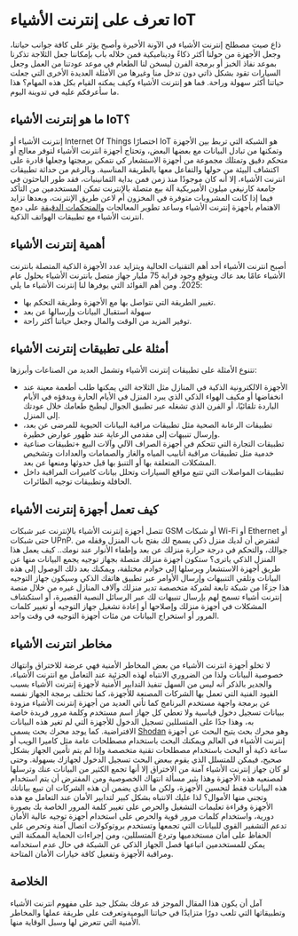 # تعرف على إنترنت الأشياء IoT 

ذاع صيت مصطلح إنترنت الأشياء في الآونة الأخيرة وأصبح يؤثر على كافة جوانب حياتنا، وجعل الأجهزة من حولنا أكثر ذكاءً وديناميكية فمن خلاله باب بإمكاننا جعل الثلاجة تذكرنا بموعد نفاذ الخبز أو برمجة الفرن ليسخن لنا الطعام في موعد عودتنا من العمل وجعل السيارات تقود بشكل ذاتي دون تدخل منا وغيرها من الأمثلة العديدة الأخرى التي جعلت حياتنا أكثر سهولة وراحة.
فما هو إنترنت الأشياء وكيف يمكنه القيام بكل هذه المهام؟ هذا ما سأعرفكم عليه في تدوينة اليوم.

## ما هو إنترنت الأشياء IoT؟

إنترنت الأشياء أو  Internet Of Things اختصارًا IoT هو الشبكة التي تربط بين الأجهزة وتمكنها من تبادل البيانات مع بعضها البعض، وتحتاج أجهزة انترنت الأشياء لتوفر معالج أو متحكم دقيق []() وتمتلك مجموعة من أجهزة الاستشعار كي نتمكن برمجتها وجعلها قادرة على اكتشاف البيئة من حولها والتفاعل معها بالطريقة المناسبة. 
وبالرغم من حداثة تطبيقات انترنت الأشياء، إلا أنه كان موجودًا منذ زمن فمن بداية الثمانينيات، فقد طور الباحثون في جامعة كارنيغي ميلون الأميريكية آلة بيع متصلة بالإنترنت تمكن المستخدمين من التأكد فيما إذا كانت المشروبات متوفرة في المخزون أم لاعن طريق الإنترنت،  وبعدها تزايد الاهتمام بأجهزة إنترنت الأشياء وساعد تطوير المعالجات [والمتحكمات الدقيقة](https://abdelazizyusuf.github.io/mechatechy/2021/03/10/what-is-microcontroller.html) على دمج انترنت الأشياء مع تطبيقات الهواتف الذكية.

## أهمية إنترنت الأشياء 

أصبح انترنت الأشياء أحد أهم التقنيات الحالية ويتزايد عدد الأجهزة الذكية المتصلة بانترنت الأشياء عامًا بعد عاك ويتوقع وجود قرابة 75 مليار جهاز متصل بانترنت الأشياء بحلول عام 2025. 
ومن أهم الفوائد التي يوفرها لنا إنترنت الأشياء ما يلي:
+ تغيير الطريقة التي نتواصل بها مع الأجهزة وطريقة التحكم بها.
+ سهولة استقبال البيانات وإرسالها عن بعد 
+ توفير المزيد من الوقت والمال وجعل حياتنا أكثر راحة.

## أمثلة على تطبيقات إنترنت الأشياء
تتنوع الأمثلة على تطبيقات إنترنت الأشياء وتشمل العديد من الصناعات وأبرزها: 

+ الأجهزة الالكترونية الذكية في المنازل مثل الثلاجة التي يمكنها طلب أطعمة معينة عند انخفاضها أو مكيف الهواء الذكي الذي يبرد المنزل في الأيام الحارة ويدفؤه في الأيام الباردة تلقائيًا، أو الفرن الذي تشغله عبر تطبيق الجوال ليطبخ طعامك خلال عودتك إلى المنزل.
+ تطبيقات الرعاىة الصحية مثل تطبيقات مراقبة البيانات الحيوية للمرضى عن بعد، وإرسال تنبيهات إلى مقدمي الرعاية عند ظهور عوارض خطيرة.
+ تطبيقات التجارة التي تتحكم في أجهزة الصراف الآلي وآلات البيع 
+تطبيقات صناعية خدمية مثل تطبيقات مراقبة أنابيب المياه والغاز والصمامات والعدادات وتشخيص المشكلات المتعلقة بها أو التنبؤ بها  قبل حدوثها ومنعها عن بعد.
+ تطبيقات المواصلات التي تتبع مواقع السيارات وتحلل بيانات كاميرات المراقبة داخل الحافلة وتطبيقات توجيه الطائرات.

## كيف تعمل أجهزة إنترنت الأشياء

تتصل أجهزة إنترنت الأشياء بالإنترنت عبر شبكات GSM أو شبكات Wi-Fi أو Ethernet أو حتى شبكات UPnP.
 لنفترض أن لديك منزل ذكي يسمح لك بفتح باب المنزل وقفله من جوالك، والتحكم في درجة حرارة منزلك عن بعد وإطفاء الأنوار عند نومك.. كيف يعمل هذا المنزل الذكي ياترى؟
ستكون أجهزة منزلك متصلة بجهاز توجيه يجمع البيانات منها عن طريق أجهزة الاستشعار ويرسلها إلى خوادم مختلفة، ويمكنك بعد ذلك الوصول إلى هذه البيانات وتلقي التنبيهات وإرسال الأوامر عبر تطبيق هاتفك الذكي وسيكون جهاز التوجيه هذا جزءًا من شبكة تابعة لشركة متخصصة تدير منزلك وآلاف المنازل غيره من خلال منصة إنترنت أشياء تسمح لهم بإرسال تنبيهات لك عبر الرسائل النصية القصيرة، أو استكشاف المشكلات في أجهزة منزلك وإصلاحها أو إعادة تشغيل جهاز التوجيه  أو تغيير كلمات المرور أو استخراج البيانات من مئات أجهزة التوجيه في وقت واحد.

## مخاطر انترنت الأشياء

لا تخلو أجهزة انترنت الأشياء من بعض المخاطر الأمنية فهي عرضة للاختراق وانتهاك خصوصية البيانات ولذا من الضروري الانتباه لهذه الجزئية عند التعامل مع انترنت الأشياء، والجدير بالذكر أنه ليس من السهل تنفيذ التدابير الأمنية لأجهزة إنترنت الأشياء بسبب القيود الفنية التي تعمل بها الشركات المصنعة للأجهزة، كما تختلف برمجة الجهاز نفسه عن برمجة واجهة مستخدم البرنامج كما تأتي العديد من أجهزة إنترنت الأشياء مزودة ببيانات تسجيل دخول قياسية ولا تعطي كل جهاز اسم مستخدم وكلمة مرور فريدة خاصة به، وهذا جدًا على المتسللين تسجيل الدخول للأجهزة التي لم تغير هذه البيانات الافتراضية.
 كما يوجد محرك بحث يسمى [Shodan](https://www.shodan.io/) وهو محرك بحث يتيح البحث عن أجهزة إنترنت الأشياء في العالم ويمكنك البحث باستخدام مصطلحات عامة مثل كاميرا الويب أو ساعة ذكية أو البحث باستخدام مصطلحات تقنية متخصصة وإذا لم يتم تأمين الجهاز بشكل صحيح، فيمكن للمتسلل الذي يقوم ببعض البحث تسجيل الدخول لجهازك بسهولة.
وحتى لو كان جهاز إنترنت الأشياء آمنة من الاختراق إلا أنها تجمع الكثير من البيانات عنك وترسلها لمصنعيه هذه الأجهزة وهذا يثير مسألة انتهاك الخصوصية  ومن المفترض أن يتم استخدام هذه البيانات فقط لتحسين الأجهزة، ولكن ما الذي يضمن أن هذه الشركات ان تبيع بياناتك وتجني منها الأموال؟ لذا عليك الانتباه بشكل كبير لتدابير الأمان عند التعامل مع هذه الأجهزة وقراءة تعليمات التشغيل والحرص على تغيير كلمة المرور الخاصة بك  بصورة دورية، واستخدام  كلمات مرور قوية والحرص على استخدام أجهزة توجيه عالية الأمان تدعم التشفير القوي للبيانات التي تجمعها وتستخدم بروتوكولات اتصال آمنة وتحرص على الحفاظ على أمان مستخدميها وتردع المتسللين، ومن إجراءات الحماية الممكنة التي يمكن للمستخدمين اتباعها فصل الجهاز الذكي عن الشبكة في حال عدم استخدامه ومراقبة الأجهزة وتفعيل كافة خيارات الأمان المتاحة.


## الخلاصة

آمل أن يكون هذا المقال الموجز قد عرفك بشكل جيد على مفهوم انترنت الأشياء وتطبيقاتها التي تلعب دورًا متزايدًا في حياتنا اليوميةوتعرفت على طريقة عملها والمخاطر الأمنية التي تتعرض لها وسبل الوقاية منها. 

